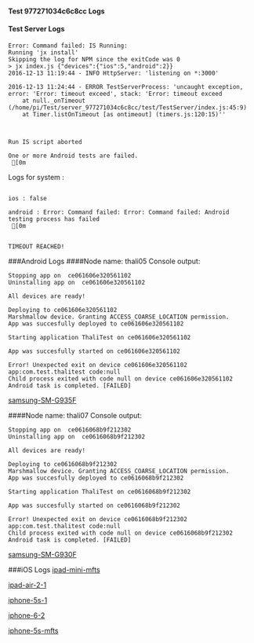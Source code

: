 #### Test 977271034c6c8cc Logs

#### Test Server Logs
```
Error: Command failed: IS Running:
Running 'jx install'
Skipping the log for NPM since the exitCode was 0
> jx index.js {"devices":{"ios":5,"android":2}}
2016-12-13 11:19:44 - INFO HttpServer: 'listening on *:3000'

2016-12-13 11:24:44 - ERROR TestServerProcess: 'uncaught exception, error: 'Error: timeout exceed', stack: 'Error: timeout exceed
    at null._onTimeout (/home/pi/Test/server_977271034c6c8cc/test/TestServer/index.js:45:9)
    at Timer.listOnTimeout [as ontimeout] (timers.js:120:15)''


 
Run IS script aborted
 
One or more Android tests are failed.
 [0m

```


Logs for system : 
```

ios : false

android : Error: Command failed: Error: Command failed: Android testing process has failed
 [0m


TIMEOUT REACHED!
```
###Android Logs
####Node name: thali05
Console output:
```
Stopping app on  ce061606e320561102
Uninstalling app on  ce061606e320561102

All devices are ready!

Deploying to ce061606e320561102
Marshmallow device. Granting ACCESS_COARSE_LOCATION permission.
App was succesfully deployed to ce061606e320561102

Starting application ThaliTest on ce061606e320561102

App was succesfully started on ce061606e320561102

Error! Unexpected exit on device ce061606e320561102 app:com.test.thalitest code:null 
Child process exited with code null on device ce061606e320561102
Android task is completed. [FAILED]
```
[samsung-SM-G935F](https://github.com/ThaliTester/TestResults/blob/977271034c6c8cc_upgrade_cordova_engines_larryonoff/thali05_samsung-SM-G935F.md)

####Node name: thali07
Console output:
```
Stopping app on  ce0616068b9f212302
Uninstalling app on  ce0616068b9f212302

All devices are ready!

Deploying to ce0616068b9f212302
Marshmallow device. Granting ACCESS_COARSE_LOCATION permission.
App was succesfully deployed to ce0616068b9f212302

Starting application ThaliTest on ce0616068b9f212302

App was succesfully started on ce0616068b9f212302

Error! Unexpected exit on device ce0616068b9f212302 app:com.test.thalitest code:null 
Child process exited with code null on device ce0616068b9f212302
Android task is completed. [FAILED]
```
[samsung-SM-G930F](https://github.com/ThaliTester/TestResults/blob/977271034c6c8cc_upgrade_cordova_engines_larryonoff/thali07_samsung-SM-G930F.md)




###iOS Logs
[ipad-mini-mfts](https://github.com/ThaliTester/TestResults/blob/977271034c6c8cc_upgrade_cordova_engines_larryonoff/iOS_ipad-mini-mfts.md)

[ipad-air-2-1](https://github.com/ThaliTester/TestResults/blob/977271034c6c8cc_upgrade_cordova_engines_larryonoff/iOS_ipad-air-2-1.md)

[iphone-5s-1](https://github.com/ThaliTester/TestResults/blob/977271034c6c8cc_upgrade_cordova_engines_larryonoff/iOS_iphone-5s-1.md)

[iphone-6-2](https://github.com/ThaliTester/TestResults/blob/977271034c6c8cc_upgrade_cordova_engines_larryonoff/iOS_iphone-6-2.md)

[iphone-5s-mfts](https://github.com/ThaliTester/TestResults/blob/977271034c6c8cc_upgrade_cordova_engines_larryonoff/iOS_iphone-5s-mfts.md)


